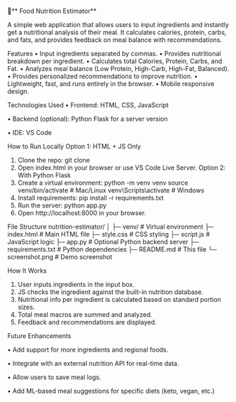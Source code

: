 🥗** Food Nutrition Estimator**

A simple web application that allows users to input ingredients and instantly get a nutritional analysis of their meal. It calculates calories, protein, carbs, and fats, and provides feedback on meal balance with recommendations.

Features
•	Input ingredients separated by commas.
•	Provides nutritional breakdown per ingredient.
•	Calculates total Calories, Protein, Carbs, and Fat.
•	Analyzes meal balance (Low Protein, High-Carb, High-Fat, Balanced).
•	Provides personalized recommendations to improve nutrition.
•	Lightweight, fast, and runs entirely in the browser.
•	Mobile responsive design.

 
Technologies Used
•	Frontend: HTML, CSS, JavaScript

•	Backend (optional): Python Flask for a server version

•	IDE: VS Code

How to Run Locally
Option 1: HTML + JS Only
1.	Clone the repo:
git clone <your-repo-url>
2.	Open index.html in your browser or use VS Code Live Server.
Option 2: With Python Flask
1.	Create a virtual environment:
python -m venv venv
source venv/bin/activate   # Mac/Linux
venv\Scripts\activate      # Windows
2.	Install requirements:
pip install -r requirements.txt
3.	Run the server:
python app.py
4.	Open http://localhost:8000 in your browser.

File Structure
nutrition-estimator/
│
├─ venv/                   # Virtual environment
├─ index.html              # Main HTML file
├─ style.css               # CSS styling
├─ script.js               # JavaScript logic
├─ app.py                  # Optional Python backend server
├─ requirements.txt        # Python dependencies
├─ README.md               # This file
└─ screenshot.png          # Demo screenshot

How It Works
1.	User inputs ingredients in the input box.
2.	JS checks the ingredient against the built-in nutrition database.
3.	Nutritional info per ingredient is calculated based on standard portion sizes.
4.	Total meal macros are summed and analyzed.
5.	Feedback and recommendations are displayed.

Future Enhancements

•	Add support for more ingredients and regional foods.

•	Integrate with an external nutrition API for real-time data.

•	Allow users to save meal logs.

•	Add ML-based meal suggestions for specific diets (keto, vegan, etc.)



